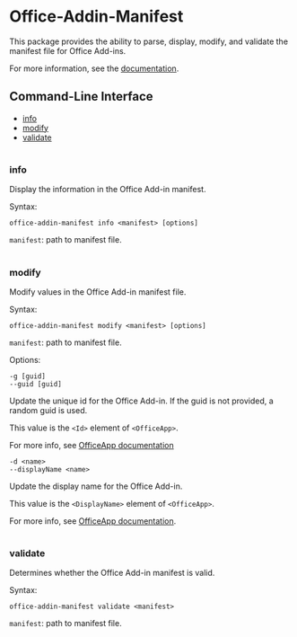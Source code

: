 # Office-Addin-Manifest

This package provides the ability to parse, display, modify, and validate the manifest file for Office Add-ins.

For more information, see the [documentation](
https://docs.microsoft.com/en-us/office/dev/add-ins/develop/add-in-manifests).

## Command-Line Interface
* [info](#info)
* [modify](#modify)
* [validate](#validate)

#

### info 
Display the information in the Office Add-in manifest. 

Syntax:

`office-addin-manifest info <manifest> [options]`

`manifest`: path to manifest file.

#

### modify
Modify values in the Office Add-in manifest file.

Syntax:

`office-addin-manifest modify <manifest> [options]`

`manifest`: path to manifest file. 

Options:

`-g [guid]`<br>
`--guid [guid]`

Update the unique id for the Office Add-in. If the guid is not provided, a random guid is used.

This value is the `<Id>` element of `<OfficeApp>`.

For more info, see [OfficeApp documentation](https://docs.microsoft.com/en-us/office/dev/add-ins/reference/manifest/officeapp)

`-d <name>`<br>
`--displayName <name>`

Update the display name for the Office Add-in.

This value is the `<DisplayName>` element of `<OfficeApp>`. 

For more info, see [OfficeApp documentation](https://docs.microsoft.com/en-us/office/dev/add-ins/reference/manifest/officeapp).

#

### validate 
Determines whether the Office Add-in manifest is valid.

Syntax:

`office-addin-manifest validate <manifest>`

`manifest`: path to manifest file.

